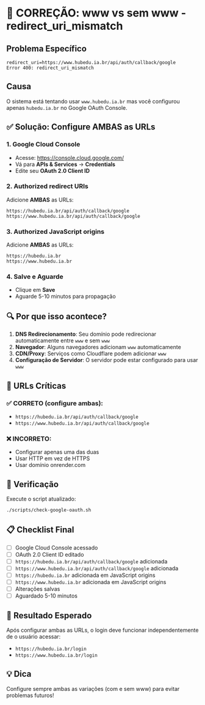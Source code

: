 # 🚨 CORREÇÃO: www vs sem www - redirect_uri_mismatch

## Problema Específico
```
redirect_uri=https://www.hubedu.ia.br/api/auth/callback/google
Error 400: redirect_uri_mismatch
```

## Causa
O sistema está tentando usar `www.hubedu.ia.br` mas você configurou apenas `hubedu.ia.br` no Google OAuth Console.

## ✅ Solução: Configure AMBAS as URLs

### 1. Google Cloud Console
- Acesse: https://console.cloud.google.com/
- Vá para **APIs & Services** → **Credentials**
- Edite seu **OAuth 2.0 Client ID**

### 2. Authorized redirect URIs
Adicione **AMBAS** as URLs:
```
https://hubedu.ia.br/api/auth/callback/google
https://www.hubedu.ia.br/api/auth/callback/google
```

### 3. Authorized JavaScript origins
Adicione **AMBAS** as URLs:
```
https://hubedu.ia.br
https://www.hubedu.ia.br
```

### 4. Salve e Aguarde
- Clique em **Save**
- Aguarde 5-10 minutos para propagação

## 🔍 Por que isso acontece?

1. **DNS Redirecionamento**: Seu domínio pode redirecionar automaticamente entre `www` e sem `www`
2. **Navegador**: Alguns navegadores adicionam `www` automaticamente
3. **CDN/Proxy**: Serviços como Cloudflare podem adicionar `www`
4. **Configuração de Servidor**: O servidor pode estar configurado para usar `www`

## 🚨 URLs Críticas

### ✅ CORRETO (configure ambas):
- `https://hubedu.ia.br/api/auth/callback/google`
- `https://www.hubedu.ia.br/api/auth/callback/google`

### ❌ INCORRETO:
- Configurar apenas uma das duas
- Usar HTTP em vez de HTTPS
- Usar domínio onrender.com

## 🔧 Verificação

Execute o script atualizado:
```bash
./scripts/check-google-oauth.sh
```

## 📋 Checklist Final

- [ ] Google Cloud Console acessado
- [ ] OAuth 2.0 Client ID editado
- [ ] `https://hubedu.ia.br/api/auth/callback/google` adicionada
- [ ] `https://www.hubedu.ia.br/api/auth/callback/google` adicionada
- [ ] `https://hubedu.ia.br` adicionada em JavaScript origins
- [ ] `https://www.hubedu.ia.br` adicionada em JavaScript origins
- [ ] Alterações salvas
- [ ] Aguardado 5-10 minutos

## 🎯 Resultado Esperado

Após configurar ambas as URLs, o login deve funcionar independentemente de o usuário acessar:
- `https://hubedu.ia.br/login`
- `https://www.hubedu.ia.br/login`

## 💡 Dica

Configure sempre ambas as variações (com e sem www) para evitar problemas futuros!
